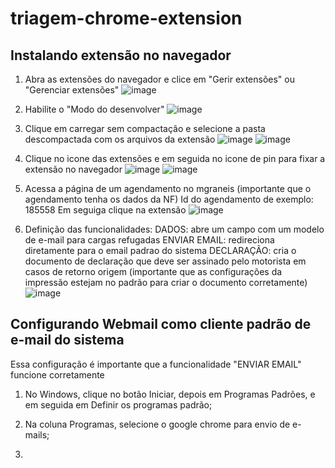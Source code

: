 # triagem-chrome-extension

## Instalando extensão no navegador
1. Abra as extensões do navegador e clice em "Gerir extensões" ou "Gerenciar extensões"
![image](https://github.com/user-attachments/assets/80f8622b-3dd2-4071-b4a2-c10da0e2d3d2)

2. Habilite o "Modo do desenvolver"
![image](https://github.com/user-attachments/assets/3bbe4371-3dc8-453b-b656-7a2f71370f00)

3. Clique em carregar sem compactação e selecione a pasta descompactada com os arquivos da extensão
![image](https://github.com/user-attachments/assets/1f8abefd-4229-4555-a50b-2c616479e5cd)
![image](https://github.com/user-attachments/assets/7ed9a303-6fd6-4d39-bf19-b01bdfed8d17)

4. Clique no icone das extensões e em seguida no icone de pin para fixar a extensão no navegador
![image](https://github.com/user-attachments/assets/d6883dfa-e7d4-4aab-8d25-0bbdc7583cd1)
![image](https://github.com/user-attachments/assets/88b8dfe9-0fa3-403f-a4d4-a05ee7d01154)

5. Acessa a página de um agendamento no mgraneis (importante que o agendamento tenha os dados da NF)
Id do agendamento de exemplo: 185558
Em seguiga clique na extensão
![image](https://github.com/user-attachments/assets/f15b6683-da9d-4fa9-8209-49e300d6f9dd)

6. Definição das funcionalidades:
DADOS: abre um campo com um modelo de e-mail para cargas refugadas
ENVIAR EMAIL: redireciona diretamente para o email padrao do sistema
DECLARAÇÃO: cria o documento de declaração que deve ser assinado pelo motorista em casos de retorno origem (importante que as configurações da impressão estejam no padrão para criar o documento corretamente)
![image](https://github.com/user-attachments/assets/18bb4893-4a02-4c59-878e-00ecf391957e)

## Configurando Webmail como cliente padrão de e-mail do sistema
Essa configuração é importante que a funcionalidade "ENVIAR EMAIL" funcione corretamente

1. No Windows, clique no botão Iniciar, depois em Programas Padrões, e em seguida em Definir os programas padrão;
   
2. Na coluna Programas, selecione o google chrome para envio de e-mails;

3. 
